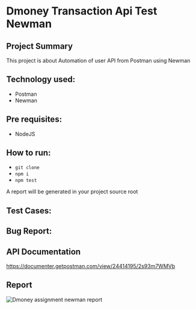 # Dmoney Transaction Api Test Newman

## Project Summary
This project is about Automation of user API from Postman using Newman

## Technology used:
- Postman
- Newman

## Pre requisites:
- NodeJS
## How to run:
- ``` git clone ```
- ``` npm i ```
- ``` npm test ```

A report will be generated in your project source root

## Test Cases:

## Bug Report:

## API Documentation
https://documenter.getpostman.com/view/24414195/2s93m7WMVb
 
 ## Report
 ![Dmoney assignment newman report](https://github.com/adilansary/DmoneyTransaction/assets/67376629/afb480d7-f8d1-46b3-8d83-c8e720ad4bce)

 
